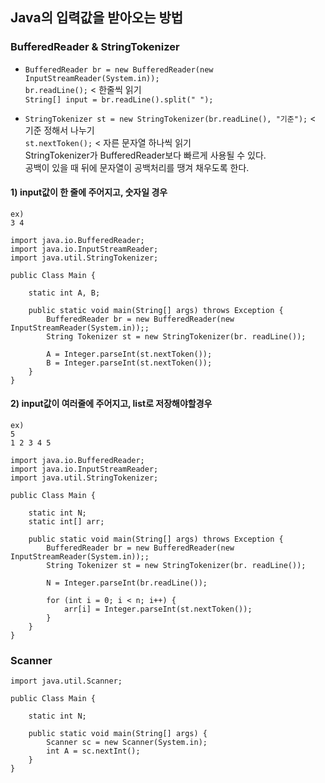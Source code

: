 ## Java의 입력값을 받아오는 방법

### BufferedReader & StringTokenizer
- `BufferedReader br = new BufferedReader(new InputStreamReader(System.in));`
<br> `br.readLine();`  < 한줄씩 읽기
<br> `String[] input = br.readLine().split(" ");`

- `StringTokenizer st = new StringTokenizer(br.readLine(), "기준");` < 기준 정해서 나누기
<br> `st.nextToken();` < 자른 문자열 하나씩 읽기
<br> StringTokenizer가 BufferedReader보다 빠르게 사용될 수 있다.
<br> 공백이 있을 때 뒤에 문자열이 공백처리를 땡겨 채우도록 한다.

#### 1) input값이 한 줄에 주어지고, 숫자일 경우
```
ex)
3 4
```

```
import java.io.BufferedReader;
import java.io.InputStreamReader;
import java.util.StringTokenizer;

public Class Main {

    static int A, B;
    
    public static void main(String[] args) throws Exception {
        BufferedReader br = new BufferedReader(new InputStreamReader(System.in));;
        String Tokenizer st = new StringTokenizer(br. readLine());
        
        A = Integer.parseInt(st.nextToken());
        B = Integer.parseInt(st.nextToken());
    }
}
```

#### 2) input값이 여러줄에 주어지고, list로 저장해야할경우
```
ex)
5
1 2 3 4 5
```

```
import java.io.BufferedReader;
import java.io.InputStreamReader;
import java.util.StringTokenizer;

public Class Main {

    static int N;
    static int[] arr;
    
    public static void main(String[] args) throws Exception {
        BufferedReader br = new BufferedReader(new InputStreamReader(System.in));;
        String Tokenizer st = new StringTokenizer(br. readLine());
        
        N = Integer.parseInt(br.readLine());
        
        for (int i = 0; i < n; i++) {
            arr[i] = Integer.parseInt(st.nextToken());
        }
    }
}
```



### Scanner
```
import java.util.Scanner;

public Class Main {

    static int N;
    
    public static void main(String[] args) {
        Scanner sc = new Scanner(System.in);
        int A = sc.nextInt();
    }
}
```
